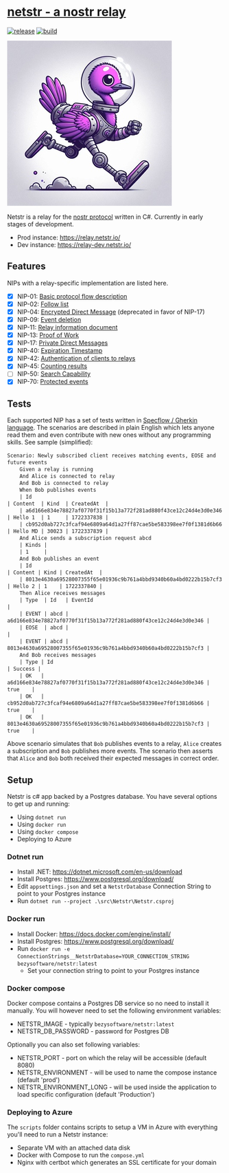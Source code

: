 # [netstr - a nostr relay](https://relay.netstr.io/)
[![release](https://img.shields.io/github/v/release/bezysoftware/netstr)](https://github.com/bezysoftware/netstr/releases)
[![build](https://github.com/bezysoftware/netstr/workflows/build/badge.svg)](https://github.com/bezysoftware/netstr/workflows/actions)

![netstr logo](art/logo.jpg)

Netstr is a relay for the [nostr protocol](https://github.com/nostr-protocol/nostr) written in C#. Currently in early stages of development.

 * Prod instance: https://relay.netstr.io/
 * Dev instance: https://relay-dev.netstr.io/

## Features

NIPs with a relay-specific implementation are listed here.

- [x] NIP-01: [Basic protocol flow description](https://github.com/nostr-protocol/nips/blob/master/01.md)
- [x] NIP-02: [Follow list](https://github.com/nostr-protocol/nips/blob/master/02.md)
- [x] NIP-04: [Encrypted Direct Message](https://github.com/nostr-protocol/nips/blob/master/04.md) (deprecated in favor of NIP-17)
- [x] NIP-09: [Event deletion](https://github.com/nostr-protocol/nips/blob/master/09.md)
- [x] NIP-11: [Relay information document](https://github.com/nostr-protocol/nips/blob/master/11.md)
- [x] NIP-13: [Proof of Work](https://github.com/nostr-protocol/nips/blob/master/13.md)
- [x] NIP-17: [Private Direct Messages](https://github.com/nostr-protocol/nips/blob/master/17.md)
- [x] NIP-40: [Expiration Timestamp](https://github.com/nostr-protocol/nips/blob/master/40.md)
- [x] NIP-42: [Authentication of clients to relays](https://github.com/nostr-protocol/nips/blob/master/42.md)
- [x] NIP-45: [Counting results](https://github.com/nostr-protocol/nips/blob/master/45.md)
- [ ] NIP-50: [Search Capability](https://github.com/nostr-protocol/nips/blob/master/50.md)
- [x] NIP-70: [Protected events](https://github.com/nostr-protocol/nips/blob/master/70.md)

## Tests

Each supported NIP has a set of tests written in [Specflow / Gherkin language](https://docs.specflow.org/projects/specflow/en/latest/Gherkin/Gherkin-Reference.html). 
The scenarios are described in plain English which lets anyone read them and even contribute with new ones without any programming skills. See sample (simplified):

```gherkin
Scenario: Newly subscribed client receives matching events, EOSE and future events
    Given a relay is running
    And Alice is connected to relay
    And Bob is connected to relay
    When Bob publishes events
    | Id                                                               | Content  | Kind  | CreatedAt  |
    | a6d166e834e78827af0770f31f15b13a772f281ad880f43ce12c24d4e3d0e346 | Hello 1  | 1     | 1722337838 |
    | cb952d0ab727c3fcaf94e6809a64d1a27ff87cae5be583398ee7f0f1381d6b66 | Hello MD | 30023 | 1722337839 |
    And Alice sends a subscription request abcd
    | Kinds |
    | 1     |
    And Bob publishes an event
    | Id                                                               | Content | Kind | CreatedAt  |
    | 8013e4630a69528007355f65e01936c9b761a4bbd9340b60a4bd0222b15b7cf3 | Hello 2 | 1    | 1722337840 |
    Then Alice receives messages
    | Type  | Id   | EventId                                                          |
    | EVENT | abcd | a6d166e834e78827af0770f31f15b13a772f281ad880f43ce12c24d4e3d0e346 |
    | EOSE  | abcd |                                                                  |
    | EVENT | abcd | 8013e4630a69528007355f65e01936c9b761a4bbd9340b60a4bd0222b15b7cf3 |
    And Bob receives messages
    | Type | Id                                                               | Success | 
    | OK   | a6d166e834e78827af0770f31f15b13a772f281ad880f43ce12c24d4e3d0e346 | true    |
    | OK   | cb952d0ab727c3fcaf94e6809a64d1a27ff87cae5be583398ee7f0f1381d6b66 | true    |
    | OK   | 8013e4630a69528007355f65e01936c9b761a4bbd9340b60a4bd0222b15b7cf3 | true    |
```

Above scenario simulates that `Bob` publishes events to a relay, `Alice` creates a subscription and `Bob` publishes more events. The scenario then asserts that `Alice` and `Bob`
both received their expected messages in correct order.

## Setup

Netstr is c# app backed by a Postgres database. You have several options to get up and running:

* Using `dotnet run`
* Using `docker run`
* Using `docker compose`
* Deploying to Azure

### Dotnet run

* Install .NET: https://dotnet.microsoft.com/en-us/download
* Install Postgres: https://www.postgresql.org/download/
* Edit `appsettings.json` and set a `NetstrDatabase` Connection String to point to your Postgres instance
* Run `dotnet run --project .\src\Netstr\Netstr.csproj`

### Docker run

* Install Docker: https://docs.docker.com/engine/install/
* Install Postgres: https://www.postgresql.org/download/
* Run `docker run -e ConnectionStrings__NetstrDatabase=YOUR_CONNECTION_STRING bezysoftware/netstr:latest`
  * Set your connection string to point to your Postgres instance

### Docker compose

Docker compose contains a Postgres DB service so no need to install it manually. You will however need to set the following environment variables:
 * NETSTR_IMAGE - typically `bezysoftware/netstr:latest`
 * NETSTR_DB_PASSWORD - password for Postgres DB
 
Optionally you can also set following variables:
 * NETSTR_PORT - port on which the relay will be accessible (default 8080)
 * NETSTR_ENVIRONMENT - will be used to name the compose instance (default 'prod')
 * NETSTR_ENVIRONMENT_LONG - will be used inside the application to load specific configuration (default 'Production')

### Deploying to Azure

The `scripts` folder contains scripts to setup a VM in Azure with everything you'll need to run a Netstr instance:
 * Separate VM with an attached data disk
 * Docker with Compose to run the `compose.yml`
 * Nginx with certbot which generates an SSL certificate for your domain